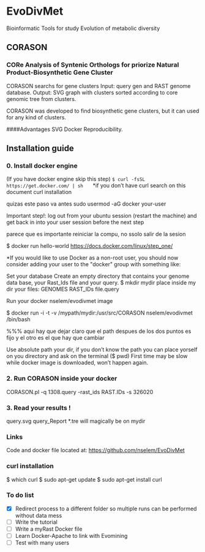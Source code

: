 # EvoDivMet
Bioinformatic Tools for study Evolution of metabolic diversity

## CORASON
### CORe Analysis of Syntenic Orthologs for priorize Natural Product-Biosynthetic Gene Cluster
CORASON searchs for gene clusters 
Input: query gen and RAST genome database.
Output: SVG graph with clusters sorted according to core genomic tree from clusters.

CORASON was developed to find biosynthetic gene clusters, but it can used for any kind of clusters.

####Advantages
SVG
Docker Reproducibility.  

## Installation guide
### 0. Install docker engine
(If you have docker engine skip this step)
`$ curl -fsSL https://get.docker.com/ | sh   `
*if you don’t have curl search on this document curl installation

quizas este paso va antes
     sudo usermod -aG docker your-user

Important step!: log out from your ubuntu session (restart the machine)  and get back in into your user session before the next step

parece que es importante reiniciar la compu, no ssolo salir de la sesion

$ docker run hello-world
https://docs.docker.com/linux/step_one/

*If you would like to use Docker as a non-root user, you should now consider
adding your user to the "docker" group with something like:

Set your database
Create an empty directory that contains your genome data base, your Rast_Ids file and your query.
$ mkdir mydir
place inside my dir your files:
GENOMES
RAST_IDs
file.query

Run your docker nselem/evodivmet image

$ docker run -i -t -v /mypath/mydir:/usr/src/CORASON  nselem/evodivmet /bin/bash

%%% aqui hay que dejar claro que el path despues de los dos puntos es fijo y el otro es el que hay que cambiar

Use absolute path your dir, if you don’t know the path you can place yorself on you directory and ask on the terminal ($ pwd)
First time may be slow while docker image is downloaded, won’t happen again.

### 2. Run CORASON inside your docker

CORASON.pl -q 1308.query -rast_ids RAST.IDs -s 326020

### 3. Read your results !
query.svg query_Report *.tre will magically be on mydir

### Links
Code and docker file located at:
https://github.com/nselem/EvoDivMet

### curl installation
$ which curl
$ sudo apt-get update
$ sudo apt-get install curl

### To do list
- [x] Redirect process to a different folder so multiple runs can be performed without data mess
- [ ] Write the tutorial
- [ ] Write a myRast Docker file
- [ ] Learn Docker-Apache to link with Evomining
- [ ] Test with many users

